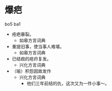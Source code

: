 



# 爆疤
bo5 ba1
+ 疮疤暴裂。
  * 如皋方言词典
+ 重提旧事，使当事人难堪。
  * 如皋方言词典
+ 已结痂的疮疖复发。
  * 兴化方言词典
+ （喻）积怨因故发作
  * 兴化方言词典
    - 他们三年前结的仇，这次又为一件小事～。
